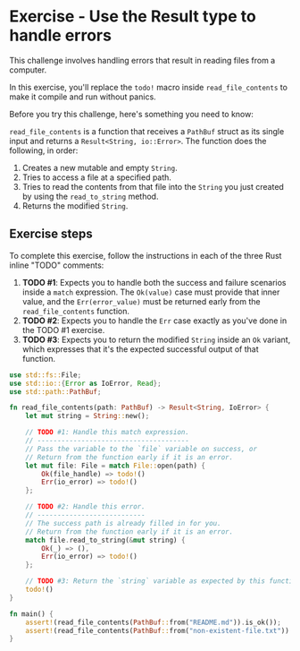 # Exercise - Use the Result type to handle errors

This challenge involves handling errors that result in reading files from a computer.

In this exercise, you'll replace the `todo!` macro inside `read_file_contents` to make it compile and run without panics.

Before you try this challenge, here's something you need to know:

`read_file_contents` is a function that receives a `PathBuf` struct as its single input and returns a `Result<String, io::Error>`. The function does the following, in order:

1. Creates a new mutable and empty `String`.
2. Tries to access a file at a specified path.
3. Tries to read the contents from that file into the `String` you just created by using the `read_to_string` method.
4. Returns the modified `String`.

## Exercise steps

To complete this exercise, follow the instructions in each of the three Rust inline "TODO" comments:

1. **TODO #1**: Expects you to handle both the success and failure scenarios inside a `match` expression.
    The `Ok(value)` case must provide that inner value, and the `Err(error_value)` must be returned early from the `read_file_contents` function.
2. **TODO #2**: Expects you to handle the `Err` case exactly as you've done in the TODO #1 exercise.
3. **TODO #3**: Expects you to return the modified `String` inside an `Ok` variant, which expresses that it's the expected successful output of that function.

```rust
use std::fs::File;
use std::io::{Error as IoError, Read};
use std::path::PathBuf;

fn read_file_contents(path: PathBuf) -> Result<String, IoError> {
    let mut string = String::new();

    // TODO #1: Handle this match expression.
    // --------------------------------------
    // Pass the variable to the `file` variable on success, or
    // Return from the function early if it is an error.
    let mut file: File = match File::open(path) {
        Ok(file_handle) => todo!()
        Err(io_error) => todo!()
    };

    // TODO #2: Handle this error.
    // ---------------------------
    // The success path is already filled in for you.
    // Return from the function early if it is an error.
    match file.read_to_string(&mut string) {
        Ok(_) => (),
        Err(io_error) => todo!()
    };

    // TODO #3: Return the `string` variable as expected by this function signature.
    todo!()
}

fn main() {
    assert!(read_file_contents(PathBuf::from("README.md")).is_ok());
    assert!(read_file_contents(PathBuf::from("non-existent-file.txt")).is_err());
}
```
